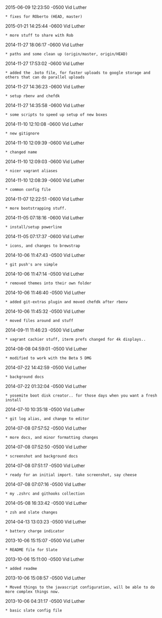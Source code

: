 2015-06-09 12:23:50 -0500 Vid Luther 

	* fixes for ROberto (HEAD, master)

2015-01-21 14:25:44 -0600 Vid Luther 

	* more stuff to share with Rob

2014-11-27 18:06:17 -0600 Vid Luther 

	* paths and some clean up (origin/master, origin/HEAD)

2014-11-27 17:53:02 -0600 Vid Luther 

	* added the .boto file, for faster uploads to google storage and others that can do parallel uploads

2014-11-27 14:36:23 -0600 Vid Luther 

	* setup rbenv and chefdk

2014-11-27 14:35:58 -0600 Vid Luther 

	* some scripts to speed up setup of new boxes

2014-11-10 12:10:08 -0600 Vid Luther 

	* new gitignore

2014-11-10 12:09:39 -0600 Vid Luther 

	* changed name

2014-11-10 12:09:03 -0600 Vid Luther 

	* nicer vagrant aliases

2014-11-10 12:08:39 -0600 Vid Luther 

	* common config file

2014-11-07 12:22:51 -0600 Vid Luther 

	* more bootstrapping stuff.

2014-11-05 07:18:16 -0600 Vid Luther 

	* install/setup powerline

2014-11-05 07:17:37 -0600 Vid Luther 

	* icons, and changes to brewstrap

2014-10-06 11:47:43 -0500 Vid Luther 

	* git push's are simple

2014-10-06 11:47:14 -0500 Vid Luther 

	* removed themes into their own folder

2014-10-06 11:46:40 -0500 Vid Luther 

	* added git-extras plugin and moved chefdk after rbenv

2014-10-06 11:45:32 -0500 Vid Luther 

	* moved files around and stuff

2014-09-11 11:46:23 -0500 Vid Luther 

	* vagrant cachier stuff, iterm prefs changed for 4k displays..

2014-08-08 04:59:01 -0500 Vid Luther 

	* modified to work with the Beta 5 DMG

2014-07-22 14:42:59 -0500 Vid Luther 

	* background docs

2014-07-22 01:32:04 -0500 Vid Luther 

	* yosemite boot disk creator.. for those days when you want a fresh install

2014-07-10 10:35:18 -0500 Vid Luther 

	* git log alias, and change to editor

2014-07-08 07:57:52 -0500 Vid Luther 

	* more docs, and minor formatting changes

2014-07-08 07:52:50 -0500 Vid Luther 

	* screenshot and background docs

2014-07-08 07:51:17 -0500 Vid Luther 

	* ready for an initial import. take screenshot, say cheese

2014-07-08 07:07:16 -0500 Vid Luther 

	* my .zshrc and githooks collection

2014-05-08 16:33:42 -0500 Vid Luther 

	* zsh and slate changes

2014-04-13 13:03:23 -0500 Vid Luther 

	* battery charge indicator

2013-10-06 15:15:07 -0500 Vid Luther 

	* README file for Slate

2013-10-06 15:11:00 -0500 Vid Luther 

	* added readme

2013-10-06 15:08:57 -0500 Vid Luther 

	* Moved things to the javascript configuration, will be able to do more complex things now.

2013-10-06 04:31:17 -0500 Vid Luther 

	* basic slate config file


